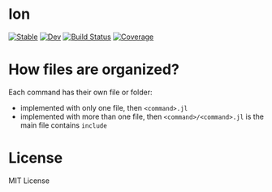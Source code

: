 # Ion

[![Stable](https://img.shields.io/badge/docs-stable-blue.svg)](https://Roger-luo.github.io/Ion.jl/stable)
[![Dev](https://img.shields.io/badge/docs-dev-blue.svg)](https://Roger-luo.github.io/Ion.jl/dev)
[![Build Status](https://github.com/Roger-luo/Ion.jl/workflows/CI/badge.svg)](https://github.com/Roger-luo/Ion.jl/actions)
[![Coverage](https://codecov.io/gh/Roger-luo/Ion.jl/branch/master/graph/badge.svg)](https://codecov.io/gh/Roger-luo/Ion.jl)

# How files are organized?

Each command has their own file or folder:

- implemented with only one file, then `<command>.jl`
- implemented with more than one file, then `<command>/<command>.jl` is the main file contains `include`

# License

MIT License
